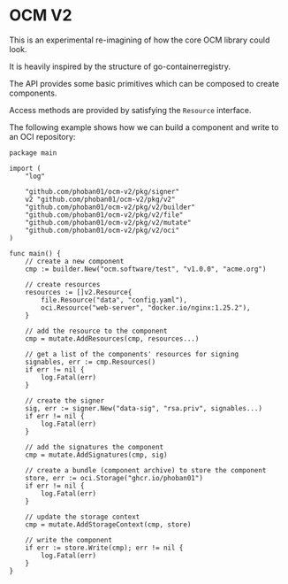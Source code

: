 # OCM V2

This is an experimental re-imagining of how the core OCM library could look.

It is heavily inspired by the structure of go-containerregistry. 

The API provides some basic primitives which can be composed to create components.

Access methods are provided by satisfying the `Resource` interface.

The following example shows how we can build a component and write to an OCI repository:

```golang
package main

import (
	"log"

	"github.com/phoban01/ocm-v2/pkg/signer"
	v2 "github.com/phoban01/ocm-v2/pkg/v2"
	"github.com/phoban01/ocm-v2/pkg/v2/builder"
	"github.com/phoban01/ocm-v2/pkg/v2/file"
	"github.com/phoban01/ocm-v2/pkg/v2/mutate"
	"github.com/phoban01/ocm-v2/pkg/v2/oci"
)

func main() {
	// create a new component
	cmp := builder.New("ocm.software/test", "v1.0.0", "acme.org")

	// create resources
	resources := []v2.Resource{
		file.Resource("data", "config.yaml"),
		oci.Resource("web-server", "docker.io/nginx:1.25.2"),
	}

	// add the resource to the component
	cmp = mutate.AddResources(cmp, resources...)

	// get a list of the components' resources for signing
	signables, err := cmp.Resources()
	if err != nil {
		log.Fatal(err)
	}

	// create the signer
	sig, err := signer.New("data-sig", "rsa.priv", signables...)
	if err != nil {
		log.Fatal(err)
	}

	// add the signatures the component
	cmp = mutate.AddSignatures(cmp, sig)

	// create a bundle (component archive) to store the component
	store, err := oci.Storage("ghcr.io/phoban01")
	if err != nil {
		log.Fatal(err)
	}

	// update the storage context
	cmp = mutate.AddStorageContext(cmp, store)

	// write the component
	if err := store.Write(cmp); err != nil {
		log.Fatal(err)
	}
}
```
